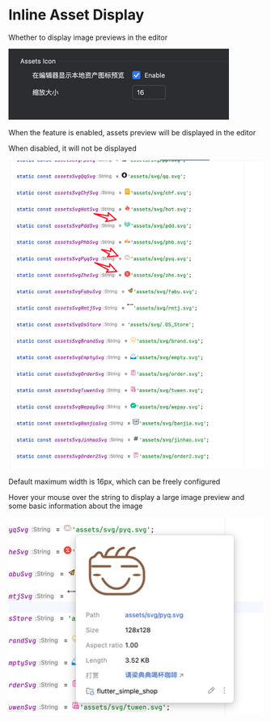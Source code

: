 # Inline Asset Display

Whether to display image previews in the editor

![image_s_i1.png](../../assets/images/image_s_i1.png)

When the feature is enabled, assets preview will be displayed in the editor

When disabled, it will not be displayed

![image_s_i2.png](../../assets/images/image_s_i2.png)

Default maximum width is 16px, which can be freely configured

Hover your mouse over the string to display a large image preview and some basic information about the image

![image_s_i3.png](../../assets/images/image_s_i3.png)